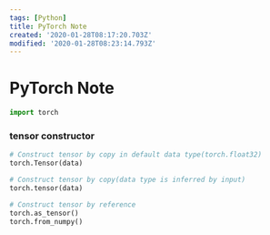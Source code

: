 ```yaml
---
tags: [Python]
title: PyTorch Note
created: '2020-01-28T08:17:20.703Z'
modified: '2020-01-28T08:23:14.793Z'
---
```


# PyTorch Note

```Python
import torch
```

### tensor constructor
```Python
# Construct tensor by copy in default data type(torch.float32)
torch.Tensor(data)
```

```Python
# Construct tensor by copy(data type is inferred by input)
torch.tensor(data)
```

```Python
# Construct tensor by reference
torch.as_tensor()
torch.from_numpy()
```

